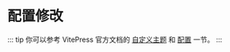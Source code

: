# 配置修改

::: tip
你可以参考 VitePress 官方文档的 [自定义主题](https://vitepress.dev/zh/guide/custom-theme) 和 [配置](https://vitepress.dev/zh/reference/site-config) 一节。
:::
